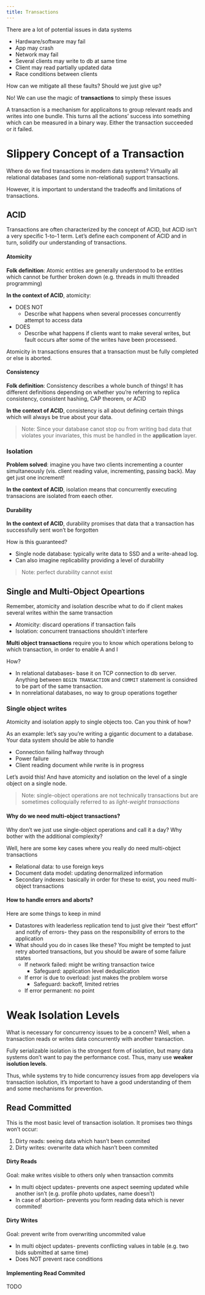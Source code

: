 ```yaml
---
title: Transactions
---
```

There are a lot of potential issues in data systems
- Hardware/software may fail
- App may crash
- Network may fail
- Several clients may write to db at same time
- Client may read partially updated data
- Race conditions between clients

How can we mitigate all these faults? Should we just give up?

No! We can use the magic of **transactions** to simply these issues

A transaction is a mechanism for applicaitons to group relevant reads and writes into one bundle. This turns all the actions’ success into something which can be measured in a binary way. Either the transaction succeeded or it failed.

# Slippery Concept of a Transaction
Where do we find transactions in modern data systems? Virtually all relational databases (and some non-relational) support transactions.

However, it is important to understand the tradeoffs and limitations of transactions.

## ACID
Transactions are often characterized by the concept of ACID, but ACID isn’t a very specific 1-to-1 term. Let’s define each component of ACID and in turn, solidify our understanding of transactions.

#### Atomicity
**Folk definition**: Atomic entities are generally understood to be entities which cannot be further broken down (e.g. threads in multi threaded programming)

**In the context of ACID**, atomicity:
- DOES NOT 
	- Describe what happens when several processes concurrently attempt to access data
- DOES
	- Describe what happens if clients want to make several writes, but fault occurs after some of the writes have been processeed.

Atomicity in transactions ensures that a transaction must be fully completed or else is aborted.

#### Consistency
**Folk definition**: Consistency describes a whole bunch of things! It has different definitions depending on whether you’re referring to replica consistency, consistent hashing, CAP theorem, or ACID

**In the context of ACID**, consistency is all about defining certain things which will always be true about your data. 

>Note: Since your database canot stop ou from writing bad data that violates your invariates, this must be handled in the **application** layer.

### Isolation
**Problem solved**: imagine you have two clients incrementing a counter simultaneously (vis. client reading value, incrementing, passing back). May get just one increment!

**In the context of ACID**, isolation means that concurrently executing transacions are isolated from eaech other.

#### Durability
**In the context of ACID**, durability promises that data that a transaction has successfully sent won’t be forgotten 

How is this guaranteed?
- Single node database: typically write data to SSD and a write-ahead log. 
- Can also imagine replicability providing a level of durability

> Note: perfect durability cannot exist

## Single and Multi-Object Opeartions

Remember, atomicity and isolation describe what to do if client makes several writes within the same transaction
- Atomicity: discard operations if transaction fails
- Isolation: concurrent transactions shouldn’t interfere

**Multi object transactions** require you to know which operations belong to which transaction, in order to enable A and I

How? 
- In relational databases- base it on TCP connection to db server. Anything between `BEGIN TRANSACTION` and `COMMIT` statement is considred to be part of the same transaction. 
- In nonrelational databases, no way to group operations together

### Single object writes
Atomicity and isolation apply to single objects too. Can you think of how?

As an example: let’s say you’re writing a gigantic document to a database. Your data system should be able to handle
- Connection failing halfway through
- Power failure
- Client reading document while rwrite is in progress

Let’s avoid this! And have atomicity and isolation on the level of a single object on a single node.

> Note: single-object operations are not technically transactions but are sometimes colloquially referred to as *light-weight transactions*

#### Why do we need multi-object transactions?

Why don’t we just use single-object operations and call it a day? Why bother with the additional complexity?

Well, here are some key cases where you really do need multi-object transactions
- Relational data: to use foreign keys
- Document data model: updating denormalized information
- Secondary indexes: basically in order for these to exist, you need multi-object transactions

#### How to handle errors and aborts?
Here are some things to keep in mind
- Datastores with leaderless replication tend to just give their “best effort” and notify of errors- they pass on the responsibility of errors to the application
- What should you do in cases like these? You might be tempted to just retry aborted transactions, but you should be aware of some failure states
	- If network failed: might be writing transaction twice
		- Safeguard: application level deduplication
	- If error is due to overload: just makes the problem worse
		- Safeguard: backoff, limited retries
	- If error permanent: no point


# Weak Isolation Levels

What is necessary for concurrency issues to be a concern? Well, when a transaction reads or writes data concurrently with another transaction.

Fully serializable isolation is the strongest form of isolation, but many data systems don’t want to pay the performance cost. Thus, many use **weaker isolution levels**.

Thus, while systems try to hide concurrency issues from app developers via transaction isolution, it’s important to have a good understanding of them and some mechanisms for prevention.

## Read Committed

This is the most basic level of transaction isolation. It promises two things won’t occur:
1. Dirty reads: seeing data which hasn’t been commited
2. Dirty writes: overwrite data which hasn’t been commited
#### Dirty Reads
Goal: make writes visible to others only when transaction commits
- In multi object updates- prevents one aspect seeming updated while another isn’t (e.g. profile photo updates, name doesn’t)
- In case of abortion- prevents you form reading data which is never commited!
#### Dirty Writes
Goal: prevent write from overwriting uncommited value
- In multi object updates- prevents conflicting values in table (e.g. two bids submitted at same time)
- Does NOT prevent race conditions

#### Implementing Read Commited
TODO